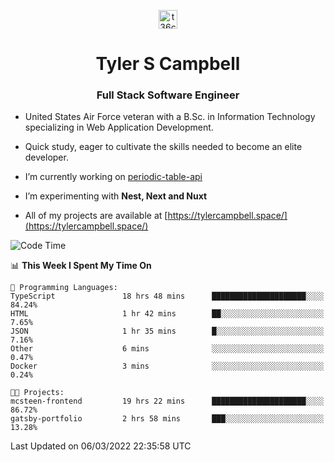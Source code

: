 <p align="center">
<a href="https://www.linkedin.com/in/t36campbell" target="blank"><img align="center" src="https://ik.imagekit.io/t36campbell/Portfolio/linkedin.png.original_m8bbGgPh6.png" alt="t36campbell" height="30" width="30" /></a>
</p>
<h1 align="center">Tyler S Campbell</h1>
<h3 align="center">Full Stack Software Engineer</h3>

* United States Air Force veteran with a B.Sc. in Information Technology specializing in Web Application Development. 

* Quick study, eager to cultivate the skills needed to become an elite developer.

* I’m currently working on [periodic-table-api](https://github.com/t36campbell/periodic-table-api)

* I’m experimenting with **Nest, Next and Nuxt**

* All of my projects are available at [https://tylercampbell.space/](https://tylercampbell.space/)

<!--START_SECTION:waka-->
![Code Time](http://img.shields.io/badge/Code%20Time-1%2C475%20hrs%2038%20mins-blue)

📊 **This Week I Spent My Time On** 

```text
💬 Programming Languages: 
TypeScript               18 hrs 48 mins      █████████████████████░░░░   84.24% 
HTML                     1 hr 42 mins        ██░░░░░░░░░░░░░░░░░░░░░░░   7.65% 
JSON                     1 hr 35 mins        █░░░░░░░░░░░░░░░░░░░░░░░░   7.16% 
Other                    6 mins              ░░░░░░░░░░░░░░░░░░░░░░░░░   0.47% 
Docker                   3 mins              ░░░░░░░░░░░░░░░░░░░░░░░░░   0.24%

🐱‍💻 Projects: 
mcsteen-frontend         19 hrs 22 mins      █████████████████████░░░░   86.72% 
gatsby-portfolio         2 hrs 58 mins       ███░░░░░░░░░░░░░░░░░░░░░░   13.28%

```


 Last Updated on 06/03/2022 22:35:58 UTC
<!--END_SECTION:waka-->
